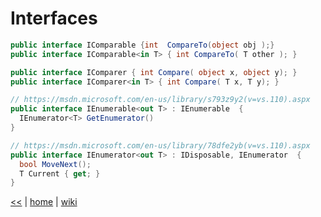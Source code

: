 # Interfaces

```cs
public interface IComparable {int  CompareTo(object obj );} 
public interface IComparable<in T> { int CompareTo(	T other ); }

public interface IComparer { int Compare( object x, object y); } 
public interface IComparer<in T> { int Compare( T x, T y); }

// https://msdn.microsoft.com/en-us/library/s793z9y2(v=vs.110).aspx
public interface IEnumerable<out T> : IEnumerable  { 
  IEnumerator<T> GetEnumerator() 
}  

// https://msdn.microsoft.com/en-us/library/78dfe2yb(v=vs.110).aspx
public interface IEnumerator<out T> : IDisposable, IEnumerator  {  
  bool MoveNext();  
  T Current { get; } 
}
```

[<<](../csdotnet.md) 
|
[home](../README.md) 
| 
[wiki](https://github.com/illegitimis/Tutorial/wiki) 

